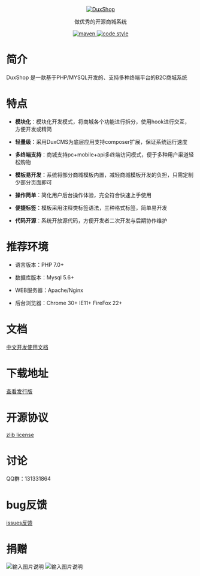 
<p align="center">
  <a href="https://gitee.com/duxcms/duxphp">
   <img alt="DuxShop" src="https://gitee.com/uploads/images/2018/0523/113606_31f0cb86_3525.png">
  </a>
</p>

<p align="center">
  做优秀的开源商城系统
</p>

<p align="center">
  <a href="https://gitee.com/duxcms/duxphp">
    <img alt="maven" src="https://img.shields.io/badge/duxshop-v1-red.svg">
  </a>

  <a href="http://zlib.net/zlib_license.html">
    <img alt="code style" src="https://img.shields.io/badge/zlib-licenses-brightgreen.svg">
  </a>
</p>

# 简介

DuxShop 是一款基于PHP/MYSQL开发的、支持多种终端平台的B2C商城系统

# 特点

- **模块化**：模块化开发模式，将商城各个功能进行拆分，使用hook进行交互，方便开发或精简

- **轻量级**：采用DuxCMS为底层应用支持composer扩展，保证系统运行速度

- **多终端支持**：商城支持pc+mobile+api多终端访问模式，便于多种用户渠道轻松购物

- **模板易开发**：系统将部分商城模板内置，减轻商城模板开发的负担，只需定制少部分页面即可

- **操作简单**：简化用户后台操作体验，完全符合快速上手使用

- **便捷标签**：模板采用注释类标签语法，三种格式标签，简单易开发

- **代码开源**：系统开放源代码，方便开发者二次开发与后期协作维护



# 推荐环境

- 语言版本：PHP 7.0+

- 数据库版本：Mysql 5.6+

- WEB服务器：Apache/Nginx

- 后台浏览器：Chrome 30+ IE11+ FireFox 22+

# 文档

[中文开发使用文档](http://duxcms.gitee.io/duxcmsv3_development_document)

# 下载地址

[查看发行版](https://gitee.com/duxcms/DuxSHOP/releases)

# 开源协议

[zlib license](http://zlib.net/zlib_license.html) 

# 讨论

QQ群：131331864

# bug反馈

[issues反馈](https://gitee.com/duxcms/DuxSHOP/issues)
    
# 捐赠

![输入图片说明](https://gitee.com/uploads/images/2018/0523/154335_f4bd5962_3525.jpeg "支付宝捐赠.jpg")
![输入图片说明](https://gitee.com/uploads/images/2018/0523/154348_30180a6b_3525.jpeg "微信捐赠码.jpg")